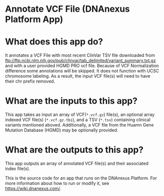 <!-- dx-header -->
# Annotate VCF File (DNAnexus Platform App)

# What does this app do?
It annotates a VCF File with most recent ClinVar TSV file downloaded from
ftp://ftp.ncbi.nlm.nih.gov/pub/clinvar/tab_delimited/variant_summary.txt.gz
and with a user provided HGMD PRO vcf file. Because of VCF Normalization difference some annotations will be skipped. It does not function with UCSC chromosome labeling. As a result, the input VCF file(s) will need to have their chr prefix removed.

# What are the inputs to this app?
This app takes as input an array of VCF(`*.vcf.gz`) file(s), an optional array indexed VCF file(s) (`*.vcf.gz.tbi`), and a TSV (`*.tsv`) containing clinical variants mentioned aboved. Additionally, a VCF file from the Huamn Gene Mutation Database (HGMD) may be optionally provided. 

# What are the outputs to this app?
This app outputs an array of annotated VCF file(s) and their associated index file(s). 

This is the source code for an app that runs on the DNAnexus Platform.
For more information about how to run or modify it, see
https://wiki.dnanexus.com/.
